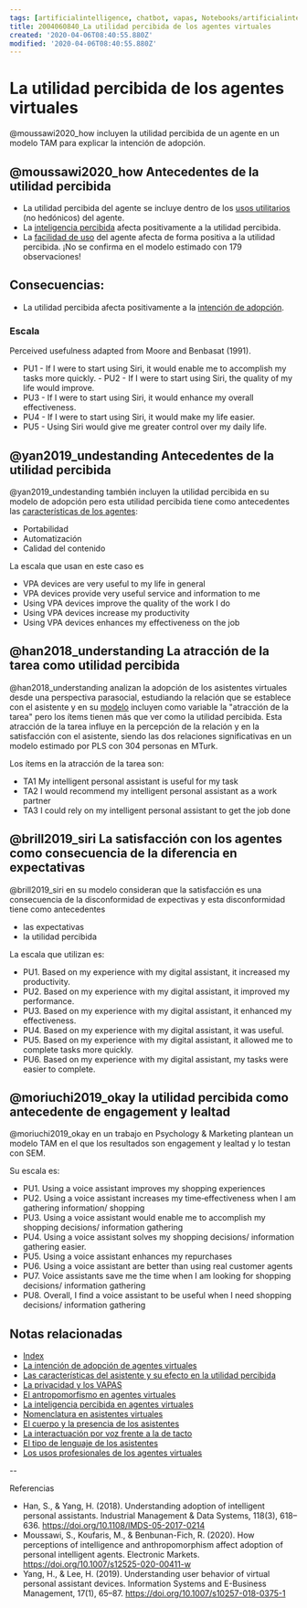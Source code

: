 ```yaml
---
tags: [artificialintelligence, chatbot, vapas, Notebooks/artificialintelligence, virtualagents, perceiveusefulness]
title: 2004060840_La utilidad percibida de los agentes virtuales
created: '2020-04-06T08:40:55.880Z'
modified: '2020-04-06T08:40:55.880Z'
---
```


# La utilidad percibida de los agentes virtuales

@moussawi2020_how incluyen la utilidad percibida de un agente en un modelo TAM para explicar la intención de adopción.

## @moussawi2020_how Antecedentes de la utilidad percibida

- La utilidad percibida del agente se incluye dentro de los [usos utilitarios](2004060821_usos_virtual_agents_sistemas_duales.md) (no hedónicos) del agente.
- La [inteligencia percibida](2004060750_inteligencia_percibida_agentes_virtuales.md) afecta positivamente a la utilidad percibida.
- La [facilidad de uso](2004060853_facilidad_uso_agentes_virtuales.md) del agente afecta de forma positiva a la utilidad percibida. ¡No se confirma en el modelo estimado con 179 observaciones!

## Consecuencias:

- La utilidad percibida afecta positivamente a la [intención de adopción](2004060832_intencion_adopcion_agente_virtual.md).

### Escala

Perceived usefulness adapted from Moore and Benbasat (1991). 
- PU1 - If I were to start using Siri, it would enable me to accomplish my tasks more quickly. - PU2 - If I were to start using Siri, the quality of my life would improve. 
- PU3 - If I were to start using Siri, it would enhance my overall effectiveness. 
- PU4 - If I were to start using Siri, it would make my life easier. 
- PU5 - Using Siri would give me greater control over my daily life.

## @yan2019_undestanding Antecedentes de la utilidad percibida

@yan2019_undestanding también incluyen la utilidad percibida en su modelo de adopción pero esta utilidad percibida tiene como antecedentes las [características de los agentes](2004170922_caracteristicasVAPA.md):

- Portabilidad
- Automatización
- Calidad del contenido

La escala que usan en este caso es 
- VPA devices are very useful to my life in general
- VPA devices provide very useful service and information to me 
- Using VPA devices improve the quality of the work I do 
- Using VPA devices increase my productivity
- Using VPA devices enhances my effectiveness on the job

## @han2018_understanding La atracción de la tarea como utilidad percibida

@han2018_understanding analizan la adopción de los asistentes virtuales desde una perspectiva parasocial, estudiando la relación que se establece con el asistente y en su [modelo](2004060832_intencion_adopcion_agente_virtual.md) incluyen como variable la "atracción de la tarea" pero los ítems tienen más que ver como la utilidad percibida. Esta atracción de la tarea influye en la percepción de la relación y en la satisfacción con el asistente, siendo las dos relaciones significativas en un modelo estimado por PLS con 304 personas en MTurk.

Los ítems en la atracción de la tarea son:

- TA1 My intelligent personal assistant is useful for my task 
- TA2 I would recommend my intelligent personal assistant as a work partner
- TA3 I could rely on my intelligent personal assistant to get the job done

## @brill2019_siri La satisfacción con los agentes como consecuencia de la diferencia en expectativas

@brill2019_siri en su modelo consideran que la satisfacción es una consecuencia de la disconformidad de expectivas y esta disconformidad tiene como antecedentes

- las expectativas
- la utilidad percibida

La escala que utilizan es:
- PU1. Based on my experience with my digital assistant, it increased my productivity.
- PU2. Based on my experience with my digital assistant, it improved my performance.
- PU3. Based on my experience with my digital assistant, it enhanced my effectiveness.
- PU4. Based on my experience with my digital assistant, it was useful.
- PU5. Based on my experience with my digital assistant, it allowed me to complete tasks more quickly.
- PU6. Based on my experience with my digital assistant, my tasks were easier to complete.

## @moriuchi2019_okay la utilidad percibida como antecedente de engagement y lealtad

@moriuchi2019_okay en un trabajo en Psychology & Marketing plantean un modelo TAM en el que los resultados son engagement y lealtad y lo testan con SEM. 

Su escala es:
- PU1. Using a voice assistant improves my shopping experiences
- PU2. Using a voice assistant increases my time‐effectiveness when I am gathering information/ shopping 
- PU3. Using a voice assistant would enable me to accomplish my shopping decisions/ information gathering 
- PU4. Using a voice assistant solves my shopping decisions/ information gathering easier.
- PU5. Using a voice assistant enhances my repurchases
- PU6. Using a voice assistant are better than using real customer agents
- PU7. Voice assistants save me the time when I am looking for shopping decisions/ information gathering 
- PU8. Overall, I find a voice assistant to be useful when I need shopping decisions/ information gathering


## Notas relacionadas

- [Index](_2003101705_index.md)
- [La intención de adopción de agentes virtuales](2004060832_intencion_adopcion_agente_virtual.md)
- [Las características del asistente y su efecto en la utilidad percibida](2004170922_caracteristicasVAPA.md)
- [La privacidad y los VAPAS](2004170957_laprivacidadylosVAPAS.md)
- [El antropomorfismo en agentes virtuales](2004060734_antropomorfismo_vapas.md)
- [La inteligencia percibida en agentes virtuales](2004060750_inteligencia_percibida_agentes_virtuales.md)
- [Nomenclatura en asistentes virtuales](2004030718_nombresasistentesvirtuales.md)
- [El cuerpo y la presencia de los asistentes](2004040921_cuerpo_presencia_fisica_asistentes_virtuales.md)
- [La interactuación por voz frente a la de tacto](2004051647_effect_voice_interactions.md)
- [El tipo de lenguaje de los asistentes](2004051732_tipo_lenguaje_asistentes.md)
- [Los usos profesionales de los agentes virtuales](2004081151_usos_profesionales_vapas.md)


--

Referencias 

- Han, S., & Yang, H. (2018). Understanding adoption of intelligent personal assistants. Industrial Management & Data Systems, 118(3), 618–636. https://doi.org/10.1108/IMDS-05-2017-0214
- Moussawi, S., Koufaris, M., & Benbunan-Fich, R. (2020). How perceptions of intelligence and anthropomorphism affect adoption of personal intelligent agents. Electronic Markets. https://doi.org/10.1007/s12525-020-00411-w
- Yang, H., & Lee, H. (2019). Understanding user behavior of virtual personal assistant devices. Information Systems and E-Business Management, 17(1), 65–87. https://doi.org/10.1007/s10257-018-0375-1